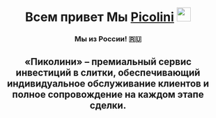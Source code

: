 
<h1 align="center">Всем привет Мы <a href="https://www.figma.com/design/wkrRbLX1UXBvyhg6BJW8nW/Untitled?node-id=0-1" target="_blank">Picolini</a>
<img src="https://github.com/blackcater/blackcater/raw/main/images/Hi.gif" height="32"/></h1>
<h3 align="center">Мы из России! 🇷🇺</h3>
<h2 align="center">«Пиколини» – премиальный сервис инвестиций в слитки, обеспечивающий индивидуальное обслуживание клиентов и полное сопровождение на каждом этапе сделки.</h2>